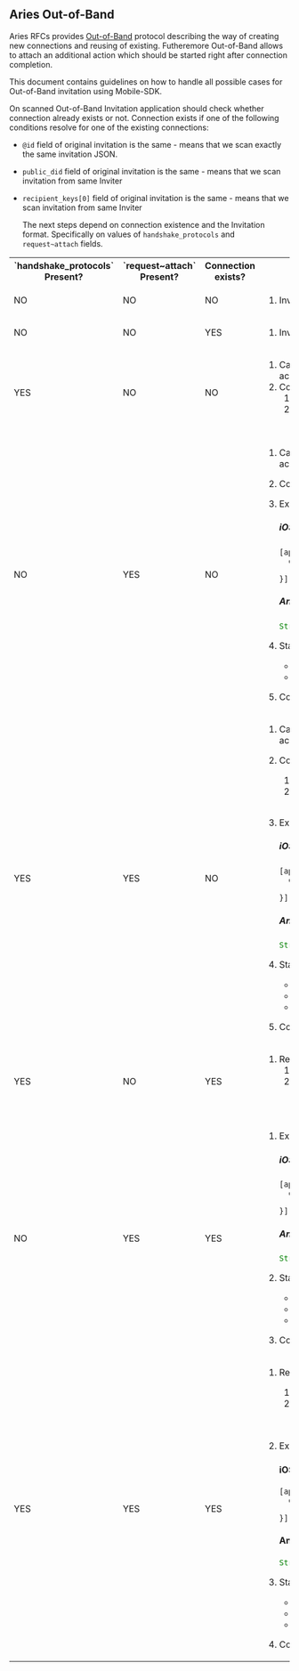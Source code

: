 ## Aries Out-of-Band

Aries RFCs provides [Out-of-Band](https://github.com/hyperledger/aries-rfcs/tree/master/features/0434-outofband) protocol describing the way of creating new connections and reusing of existing.
Futheremore Out-of-Band allows to attach an additional action which should be started right after connection completion.

This document contains guidelines on how to handle all possible cases for Out-of-Band invitation using Mobile-SDK.

On scanned Out-of-Band Invitation application should check whether connection already exists or not.
Connection exists if one of the following conditions resolve for one of the existing connections:
* `@id` field of original invitation is the same - means that we scan exactly the same invitation JSON.
* `public_did` field of original invitation is the same - means that we scan invitation from same Inviter
* `recipient_keys[0]` field of original invitation is the same - means that we scan invitation from same Inviter
 
  The next steps depend on connection existence and the Invitation format. Specifically on values of `handshake_protocols` and `request~attach` fields.
  
<table>
  <tr>  
    <th>`handshake_protocols` Present?</th>
    <th>`request~attach` Present?</th>
    <th>Connection exists?</th>
    <th>Actions</th>
  </tr>
  <tr>
    <td>NO</td>
    <td>NO</td>
    <td>NO</td>
    <td>
    
1. Invalid Invitation format. Throw error.
    </td>
  </tr>
  <tr>
    <td>NO</td>
    <td>NO</td>
    <td>YES</td>
    <td>

1. Invalid Invitation format. Throw error.
    </td>
  </tr>
  <tr>
    <td>YES</td>
    <td>NO</td>
    <td>NO</td>
    <td>
    
1. Call ConnectionApi.vcxCreateConnectionWithOutofbandInvite function to accept Invitation and create Connection state object. <br>
2. Complete Connection with regular steps.
    1. ConnectionApi.vcxConnectionConnect to start connection
    1. Wait until complete: int state = ConnectionApi.vcxConnectionUpdateState in a loop until state != 4

  </tr>
  <tr>
    <td>NO</td>
    <td>YES</td>
    <td>NO</td>
    <td>
    
1. Call ConnectionApi.vcxCreateConnectionWithOutofbandInvite function to accept Invitation and create Connection state object. 
2. Connection will be immediately created in the completed state - 4.<br>
3. Extract the original message from invitation `request~attach` field:
    ##### iOS
    ```objC
    [appDelegate.sdkApi extractAttachedMessage:invite
      completion:^(NSError *error, NSString *attachedMessage) {
          // ...
    }];
    ```
    
    ##### Android
    ```java
    String attachment = UtilsApi.vcxExtractAttachedMessage(invite).get();
    ```
4. Start protocol related to the extracted message:
    * proof request - DisclosedProofApi.proofCreateWithRequest
    * question - answer question
5. Complete protocol using connection created on step 1.
    </td>
  </tr>
  <tr>
    <td>YES</td>
    <td>YES</td>
    <td>NO</td>
    <td>

1. Call ConnectionApi.vcxCreateConnectionWithOutofbandInvite function to accept Invitation and create Connection state object. <br>
2. Complete Connection with regular steps.
    1. ConnectionApi.vcxConnectionConnect to start connection
    1. Wait until complete: int state = ConnectionApi.vcxConnectionUpdateState in a loop until state != 4
3. Extract the original message from invitation `request~attach` field:
    ##### iOS
    ```objC
    [appDelegate.sdkApi extractAttachedMessage:invite
      completion:^(NSError *error, NSString *attachedMessage) {
          // ...
    }];
    ```
    
    ##### Android
    ```java
    String attachment = UtilsApi.vcxExtractAttachedMessage(invite).get();
    ```
4. Start protocol related to the extracted message:
    * credential offer - CredentialApi.credentialCreateWithOffer ...
    * proof request - DisclosedProofApi.proofCreateWithRequest ...
    * question - answer question ...
5. Complete protocol using connection created on step 1.
    </td>
  </tr>
  <tr>
    <td>YES</td>
    <td>NO</td>
    <td>YES</td>
    <td>
    
1. Reuse existing connection. 
    1. call ConnectionApi.connectionSendReuse using existing connection.
    2. wait until `handshake-reuse-accepted` message is received.
        * UtilsApi.vcxGetMessages to download message
        * find message by thread['@thid']
    </td>
  </tr>
  <tr>
    <td>NO</td>
    <td>YES</td>
    <td>YES</td>
    <td>
    
1. Extract the original message from invitation `request~attach` field:
    ##### iOS
    ```objC
    [appDelegate.sdkApi extractAttachedMessage:invite
      completion:^(NSError *error, NSString *attachedMessage) {
          // ...
    }];
    ```
    
    ##### Android
    ```java
    String attachment = UtilsApi.vcxExtractAttachedMessage(invite).get();
    ```
2. Start protocol related to the extracted message:
    * credential offer - CredentialApi.credentialCreateWithOffer ...
    * proof request - DisclosedProofApi.proofCreateWithRequest
    * question - answer question
3. Complete protocol using existing connection.
    </td>
  </tr>
  <tr>
    <td>YES</td>
    <td>YES</td>
    <td>YES</td>
    <td>
    
1. Reuse existing connection. 
    1. call ConnectionApi.connectionSendReuse using existing connection.
    2. wait until `handshake-reuse-accepted` message is received.
        * UtilsApi.vcxGetMessages to download message
        * find message by thread['@thid']
2. Extract the original message from invitation `request~attach` field:
    #### iOS
    ```objC
    [appDelegate.sdkApi extractAttachedMessage:invite
      completion:^(NSError *error, NSString *attachedMessage) {
          // ...
    }];
    ```
    
    #### Android
    ```java
    String attachment = UtilsApi.vcxExtractAttachedMessage(invite).get();
    ```
3. Start protocol related to the extracted message:
    * credential offer - CredentialApi.credentialCreateWithOffer ...
    * proof request - DisclosedProofApi.proofCreateWithRequest
    * question - answer question
4. Complete protocol using existing connection.
    </td>
  </tr>
</table>